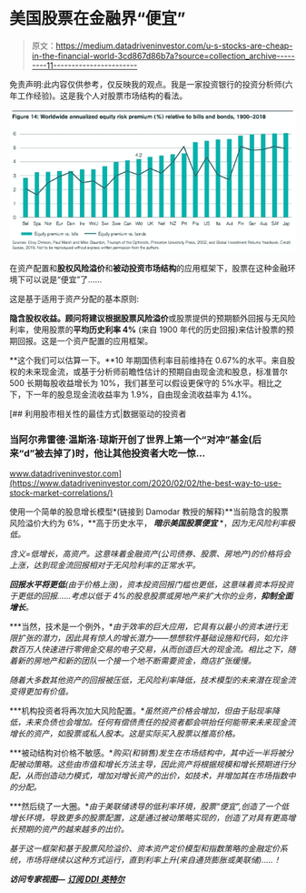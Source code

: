 # 美国股票在金融界“便宜”

> 原文：<https://medium.datadriveninvestor.com/u-s-stocks-are-cheap-in-the-financial-world-3cd867d86b7a?source=collection_archive---------11----------------------->

免责声明:此内容仅供参考，仅反映我的观点。我是一家投资银行的投资分析师(六年工作经验)。这是我个人对股票市场结构的看法。

![](img/15376f80500d5fb039810f5310ceb58f.png)

在资产配置和**股权风险溢价**和**被动投资市场结构**的应用框架下，股票在这种金融环境下可以说是“便宜”了……

这是基于适用于资产分配的基本原则:

**隐含股权收益。**顾问将建议根据**股票风险溢价**或股票提供的预期额外回报与无风险利率，使用股票的**平均历史利率 4%** (来自 1900 年代的历史回报)来估计股票的预期回报。这是一个资产配置的应用框架。

**这个我们可以估算一下。**10 年期国债利率目前维持在 0.67%的水平。来自股权的未来现金流，或基于分析师前瞻性估计的预期自由现金流和股息，标准普尔 500 长期每股收益增长为 10%，我们甚至可以假设更保守的 5%水平。相比之下，下一年的股息现金流收益率为 1.9%，自由现金流收益率为 4.1%。

[](https://www.datadriveninvestor.com/2020/02/02/the-best-way-to-use-stock-market-correlations/) [## 利用股市相关性的最佳方式|数据驱动的投资者

### 当阿尔弗雷德·温斯洛·琼斯开创了世界上第一个“对冲”基金(后来“d”被去掉了)时，他让其他投资者大吃一惊…

www.datadriveninvestor.com](https://www.datadriveninvestor.com/2020/02/02/the-best-way-to-use-stock-market-correlations/) 

使用一个简单的股息增长模型[](http://pages.stern.nyu.edu/~adamodar/pdfiles/eqnotes/webcasts/ERP/ImpliedERP.pdf)*(链接到 Damodar 教授的解释)**当前隐含的股票风险溢价大约为 6%，**高于历史水平， ***暗示美国股票便宜*** *，*因为无风险利率极低。*

*含义=低增长，高资产。这意味着金融资产(公司债券、股票、房地产)的价格将会上涨，达到现金流回报相对于无风险利率的正常水平。*

***回报水平将更低**(由于价格上涨)，资本投资回报门槛也更低，这意味着资本将投资于更低的回报……考虑以低于 4%的股息股票或房地产来扩大你的业务，**抑制全面增长**。*

***当然，技术是一个例外，**由于效率的巨大应用，它具有以最小的资本进行无限扩张的潜力，因此具有惊人的增长潜力——想想软件基础设施和代码，如允许数百万人快速进行零佣金交易的电子交易，从而创造巨大的现金流。相比之下，随着新的房地产和新的团队一个接一个地不断需要资金，商店扩张缓慢。*

*随着大多数其他资产的回报被压低，无风险利率降低，技术模型的未来潜在现金流变得更加有价值。*

***机构投资者将再次加大风险配置。**虽然资产价格会增加，但由于贴现率降低，未来负债也会增加。任何有偿债责任的投资者都会哄抬任何能带来未来现金流增长的资产，如股票或私人股本。这是实际买入股票以推高价格。*

***被动结构对价格不敏感。**购买(和销售)发生在市场结构中，其中近一半将被分配被动策略。这些由市值和增长方法主导，因此资产将根据规模和增长预期进行分配，从而创造动力模式，增加对增长资产的出价，如技术，并增加其在市场指数中的分配。*

***然后绕了一大圈。**由于美联储诱导的低利率环境，股票“便宜”,创造了一个低增长环境，导致更多的股票配置，这是通过被动策略实现的，创造了对具有更高增长预期的资产的越来越多的出价。*

*基于这一框架和基于股票风险溢价、资本资产定价模型和指数策略的金融定价系统，市场将继续以这种方式运行，直到利率上升(来自通货膨胀或美联储)…..！*

***访问专家视图—** [**订阅 DDI 英特尔**](https://datadriveninvestor.com/ddi-intel)*